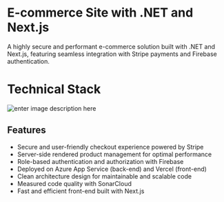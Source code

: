 #  E-commerce Site with .NET and Next.js

A highly secure and performant e-commerce solution built with .NET and Next.js, featuring seamless integration with Stripe payments and Firebase authentication.


# Technical Stack

![enter image description here](https://res.cloudinary.com/dxrksxul/image/upload/v1675527758/Github/Untitled_design_ikwccm.png)

 ## Features

-   Secure and user-friendly checkout experience powered by Stripe 
-   Server-side rendered product management for optimal performance
-   Role-based authentication and authorization with Firebase
-   Deployed on Azure App Service (back-end) and Vercel (front-end)
-   Clean architecture design for maintainable and scalable code
-   Measured code quality with SonarCloud
-   Fast and efficient front-end built with Next.js
